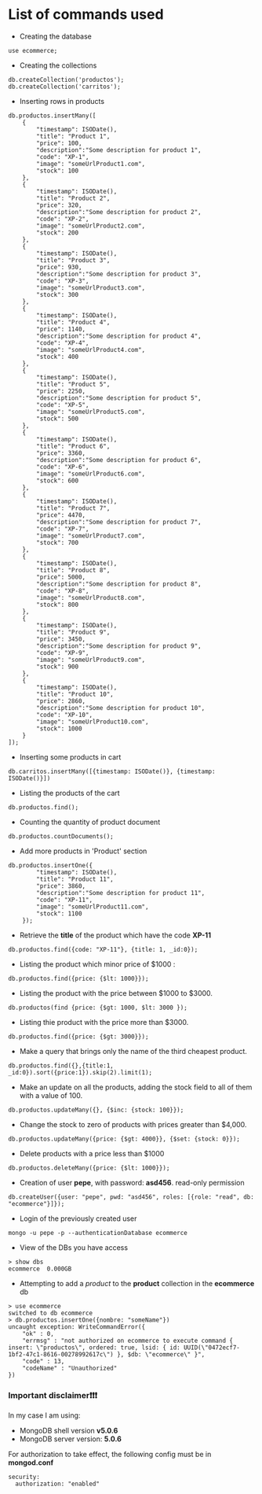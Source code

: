 # List of commands used

- Creating the database

```console
use ecommerce;
```

- Creating the collections

```console
db.createCollection('productos');
db.createCollection('carritos');
```

- Inserting rows in products

```console
db.productos.insertMany([
    {
        "timestamp": ISODate(),
        "title": "Product 1",
        "price": 100,
        "description":"Some description for product 1",
        "code": "XP-1",
        "image": "someUrlProduct1.com",
        "stock": 100
    },
    {
        "timestamp": ISODate(),
        "title": "Product 2",
        "price": 320,
        "description":"Some description for product 2",
        "code": "XP-2",
        "image": "someUrlProduct2.com",
        "stock": 200
    },
    {
        "timestamp": ISODate(),
        "title": "Product 3",
        "price": 930,
        "description":"Some description for product 3",
        "code": "XP-3",
        "image": "someUrlProduct3.com",
        "stock": 300
    },
    {
        "timestamp": ISODate(),
        "title": "Product 4",
        "price": 1140,
        "description":"Some description for product 4",
        "code": "XP-4",
        "image": "someUrlProduct4.com",
        "stock": 400
    },
    {
        "timestamp": ISODate(),
        "title": "Product 5",
        "price": 2250,
        "description":"Some description for product 5",
        "code": "XP-5",
        "image": "someUrlProduct5.com",
        "stock": 500
    },
    {
        "timestamp": ISODate(),
        "title": "Product 6",
        "price": 3360,
        "description":"Some description for product 6",
        "code": "XP-6",
        "image": "someUrlProduct6.com",
        "stock": 600
    },
    {
        "timestamp": ISODate(),
        "title": "Product 7",
        "price": 4470,
        "description":"Some description for product 7",
        "code": "XP-7",
        "image": "someUrlProduct7.com",
        "stock": 700
    },
    {
        "timestamp": ISODate(),
        "title": "Product 8",
        "price": 5000,
        "description":"Some description for product 8",
        "code": "XP-8",
        "image": "someUrlProduct8.com",
        "stock": 800
    },
    {
        "timestamp": ISODate(),
        "title": "Product 9",
        "price": 3450,
        "description":"Some description for product 9",
        "code": "XP-9",
        "image": "someUrlProduct9.com",
        "stock": 900
    },
    {
        "timestamp": ISODate(),
        "title": "Product 10",
        "price": 2860,
        "description":"Some description for product 10",
        "code": "XP-10",
        "image": "someUrlProduct10.com",
        "stock": 1000
    }
]);
```

- Inserting some products in cart

```console
db.carritos.insertMany([{timestamp: ISODate()}, {timestamp: ISODate()}])
```

- Listing the products of the cart

```console
db.productos.find();
```



- Counting the quantity of product document

```console
db.productos.countDocuments();
```

- Add more products in 'Product' section
```console
db.productos.insertOne({
        "timestamp": ISODate(),
        "title": "Product 11",
        "price": 3860,
        "description":"Some description for product 11",
        "code": "XP-11",
        "image": "someUrlProduct11.com",
        "stock": 1100
    });
```

- Retrieve the **title** of the product which have the code **XP-11**

```console
db.productos.find({code: "XP-11"}, {title: 1, _id:0});
```

- Listing the product which minor price of $1000 :

```console
db.productos.find({price: {$lt: 1000}});
```

- Listing the product with the price between $1000 to $3000.

```console
db.productos(find {price: {$gt: 1000, $lt: 3000 });
```

- Listing thie product with the price more than $3000.

```console
db.productos.find({price: {$gt: 3000}});
```


- Make a query that brings only the name of the third cheapest product.

```console
db.productos.find({},{title:1, _id:0}).sort({price:1}).skip(2).limit(1);
```


- Make an update on all the products, adding the stock field to all of them with a value of 100.

```console
db.productos.updateMany({}, {$inc: {stock: 100}});
```


- Change the stock to zero of products with prices greater than $4,000. 

```console
db.productos.updateMany({price: {$gt: 4000}}, {$set: {stock: 0}});
```


- Delete products with a price less than $1000

```console
db.productos.deleteMany({price: {$lt: 1000}});
```


- Creation of user **pepe**, with password: **asd456**. read-only permission
  
```console
db.createUser({user: "pepe", pwd: "asd456", roles: [{role: "read", db: "ecommerce"}]});
```

- Login of the previously created user

```console
mongo -u pepe -p --authenticationDatabase ecommerce 
```

- View of the DBs you have access

```console
> show dbs
ecommerce  0.000GB
```

- Attempting to add a *product* to the **product** collection in the **ecommerce** db

```console
> use ecommerce
switched to db ecommerce
> db.productos.insertOne({nombre: "someName"})
uncaught exception: WriteCommandError({
	"ok" : 0,
	"errmsg" : "not authorized on ecommerce to execute command { insert: \"productos\", ordered: true, lsid: { id: UUID(\"0472ecf7-1bf2-47c1-8616-00278992617c\") }, $db: \"ecommerce\" }",
	"code" : 13,
	"codeName" : "Unauthorized"
})
```
### Important disclaimer❗❗❗

In my case I am using:

- MongoDB shell version **v5.0.6**
- MongoDB server version: **5.0.6**
  
For authorization to take effect, the following config must be in **mongod.conf**

```console
security:
  authorization: "enabled"
```
